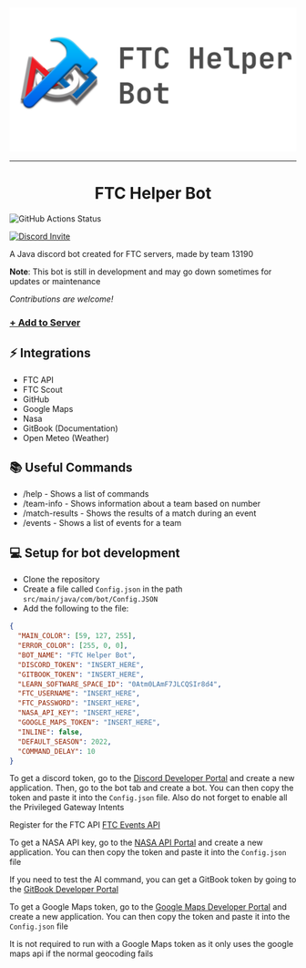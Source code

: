 <div style="text-align: center;">
  <img src="images/Long GitHub.png" alt="Logo" >
</div>

---
<h1 align="center" id="title">FTC Helper Bot</h1>  

![GitHub Actions Status](https://img.shields.io/github/actions/workflow/status/FTC-Discord-Bot/FTC-Helper-Bot/gradle.yml)  

[![Discord Invite](https://img.shields.io/badge/Discord%20Invite-8A2BE2?style=flat&logo=discord&link=https%3A%2F%2Fdiscord.com%2Fapi%2Foauth2%2Fauthorize%3Fclient_id%3D1138233951090135072%26permissions%3D8%26scope%3Dbot)](https://discord.com/api/oauth2/authorize?client_id=1138233951090135072&permissions=8&scope=bot)

 
<p id="description">A Java discord bot created for FTC servers, made by team 13190</p>  

**Note**: This bot is still in development and may go down sometimes for updates or maintenance  

*Contributions are welcome!*
   
### [+ Add to Server](https://discord.com/api/oauth2/authorize?client_id=1138233951090135072&permissions=8&scope=bot)


<h2>⚡ Integrations</h2>

- FTC API
- FTC Scout
- GitHub
- Google Maps
- Nasa
- GitBook (Documentation)
- Open Meteo (Weather)

<h2>📚 Useful Commands</h2>  

-  /help - Shows a list of commands  
- /team-info - Shows information about a team based on number  
- /match-results - Shows the results of a match during an event
- /events - Shows a list of events for a team

<h2>💻 Setup for bot development</h2>  

- Clone the repository
- Create a file called `Config.json` in the path `src/main/java/com/bot/Config.JSON`
- Add the following to the file:  

```json
{
  "MAIN_COLOR": [59, 127, 255],
  "ERROR_COLOR": [255, 0, 0],
  "BOT_NAME": "FTC Helper Bot",
  "DISCORD_TOKEN": "INSERT_HERE",
  "GITBOOK_TOKEN": "INSERT_HERE",
  "LEARN_SOFTWARE_SPACE_ID": "0Atm0LAmF7JLCQSIr8d4",
  "FTC_USERNAME": "INSERT_HERE",
  "FTC_PASSWORD": "INSERT_HERE",
  "NASA_API_KEY": "INSERT_HERE",
  "GOOGLE_MAPS_TOKEN": "INSERT_HERE",
  "INLINE": false,
  "DEFAULT_SEASON": 2022,
  "COMMAND_DELAY": 10
}
```
To get a discord token, go to the [Discord Developer Portal](https://discord.com/developers/applications) and create a new application. Then, go to the bot tab and create a bot. You can then copy the token and paste it into the `Config.json` file. Also do not forget to enable all the Privileged Gateway Intents  

Register for the FTC API [FTC Events API](https://ftc-events.firstinspires.org/services/API)     

To get a NASA API key, go to the [NASA API Portal](https://api.nasa.gov/) and create a new application. You can then copy the token and paste it into the `Config.json` file  

If you need to test the AI command, you can get a GitBook token by going to the [GitBook Developer Portal](https://app.gitbook.com/account/developer)  

To get a Google Maps token, go to the [Google Maps Developer Portal](https://developers.google.com/maps/documentation/javascript/get-api-key) and create a new application. You can then copy the token and paste it into the `Config.json` file  

It is not required to run with a Google Maps token as it only uses the google maps api if the normal geocoding fails  
